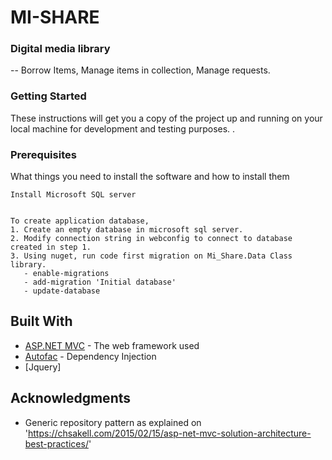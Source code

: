 # MI-SHARE

### Digital media library

 -- Borrow Items, Manage items in collection, Manage requests.
 
### Getting Started

These instructions will get you a copy of the project up and running on your local machine for development and testing purposes. .

### Prerequisites

What things you need to install the software and how to install them

```
Install Microsoft SQL server


To create application database,
1. Create an empty database in microsoft sql server. 
2. Modify connection string in webconfig to connect to database created in step 1.
3. Using nuget, run code first migration on Mi_Share.Data Class library.
   - enable-migrations
   - add-migration 'Initial database'
   - update-database
```

## Built With

* [ASP.NET MVC](https://www.asp.net/mvc) - The web framework used
* [Autofac](http://docs.autofac.org/en/latest/getting-started/) - Dependency Injection
* [Jquery]



## Acknowledgments

* Generic repository pattern as explained on 'https://chsakell.com/2015/02/15/asp-net-mvc-solution-architecture-best-practices/'

